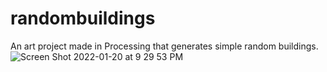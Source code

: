 # randombuildings
An art project made in Processing that generates simple random buildings.
![Screen Shot 2022-01-20 at 9 29 53 PM](https://user-images.githubusercontent.com/93014948/150461361-5a35d572-e5bc-4b13-a77d-054307f5a981.png)
